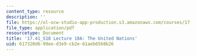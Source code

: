 ```yaml
---
content_type: resource
description: ''
file: https://ol-ocw-studio-app-production.s3.amazonaws.com/courses/17-41-introduction-to-international-relations-spring-2018/617320d699eed3e9cb2e61aeb6568b26_MIT17_41S18_lec18a.pdf
file_type: application/pdf
resourcetype: Document
title: '17.41_S18 Lecture 18A: The United Nations'
uid: 617320d6-99ee-d3e9-cb2e-61aeb6568b26
---
```

